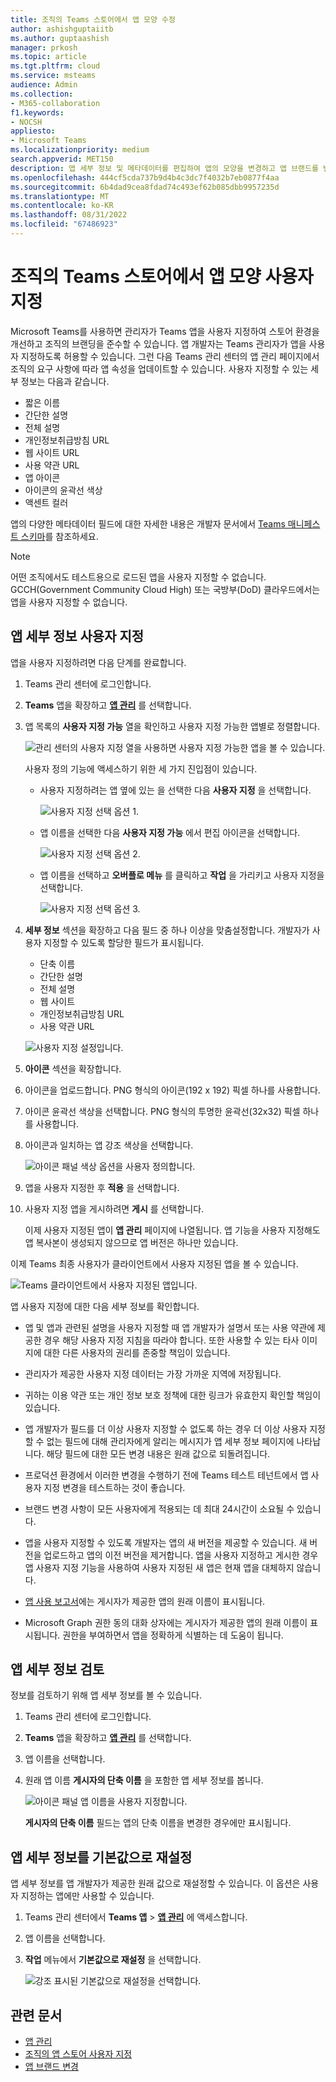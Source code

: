 ```yaml
---
title: 조직의 Teams 스토어에서 앱 모양 수정
author: ashishguptaiitb
ms.author: guptaashish
manager: prkosh
ms.topic: article
ms.tgt.pltfrm: cloud
ms.service: msteams
audience: Admin
ms.collection:
- M365-collaboration
f1.keywords:
- NOCSH
appliesto:
- Microsoft Teams
ms.localizationpriority: medium
search.appverid: MET150
description: 앱 세부 정보 및 메타데이터를 편집하여 앱의 모양을 변경하고 앱 브랜드를 변경하는 방법을 알아보세요.
ms.openlocfilehash: 444cf5cda737b9d4b4c3dc7f4032b7eb0877f4aa
ms.sourcegitcommit: 6b4dad9cea8fdad74c493ef62b085dbb9957235d
ms.translationtype: MT
ms.contentlocale: ko-KR
ms.lasthandoff: 08/31/2022
ms.locfileid: "67486923"
---
```

# <a name="customize-appearance-of-apps-in-your-organizations-teams-store"></a>조직의 Teams 스토어에서 앱 모양 사용자 지정

Microsoft Teams를 사용하면 관리자가 Teams 앱을 사용자 지정하여 스토어 환경을 개선하고 조직의 브랜딩을 준수할 수 있습니다. 앱 개발자는 Teams 관리자가 앱을 사용자 지정하도록 허용할 수 있습니다. 그런 다음 Teams 관리 센터의 앱 관리 페이지에서 조직의 요구 사항에 따라 앱 속성을 업데이트할 수 있습니다. 사용자 지정할 수 있는 세부 정보는 다음과 같습니다.

* 짧은 이름
* 간단한 설명
* 전체 설명
* 개인정보취급방침 URL
* 웹 사이트 URL
* 사용 약관 URL
* 앱 아이콘
* 아이콘의 윤곽선 색상
* 액센트 컬러

앱의 다양한 메타데이터 필드에 대한 자세한 내용은 개발자 문서에서 [Teams 매니페스트 스키마](/microsoftteams/platform/resources/schema/manifest-schema)를 참조하세요.

> [!NOTE]
> 어떤 조직에서도 테스트용으로 로드된 앱을 사용자 지정할 수 없습니다. GCCH(Government Community Cloud High) 또는 국방부(DoD) 클라우드에서는 앱을 사용자 지정할 수 없습니다.

## <a name="customize-details-of-an-app"></a>앱 세부 정보 사용자 지정

앱을 사용자 지정하려면 다음 단계를 완료합니다.

1. Teams 관리 센터에 로그인합니다.

1. **Teams** 앱을 확장하고 **[앱 관리](https://admin.teams.microsoft.com/policies/manage-apps)** 를 선택합니다.

1. 앱 목록의 **사용자 지정 가능** 열을 확인하고 사용자 지정 가능한 앱별로 정렬합니다.

   ![관리 센터의 사용자 지정 열을 사용하면 사용자 지정 가능한 앱을 볼 수 있습니다.](media/customizable-apps-in-tac.png)

   사용자 정의 기능에 액세스하기 위한 세 가지 진입점이 있습니다.

   * 사용자 지정하려는 앱 옆에 있는 을 선택한 다음 **사용자 지정** 을 선택합니다.

     ![사용자 지정 선택 옵션 1.](media/select-app-to-customize1.png)

   * 앱 이름을 선택한 다음 **사용자 지정 가능** 에서 편집 아이콘을 선택합니다.

     ![사용자 지정 선택 옵션 2.](media/communities-microsoft.png)

   * 앱 이름을 선택하고 **오버플로 메뉴** 를 클릭하고 **작업** 을 가리키고 사용자 지정을 선택합니다.

     ![사용자 지정 선택 옵션 3.](media/customize-action-menu.png)

1. **세부 정보** 섹션을 확장하고 다음 필드 중 하나 이상을 맞춤설정합니다. 개발자가 사용자 지정할 수 있도록 할당한 필드가 표시됩니다.

    * 단축 이름
    * 간단한 설명
    * 전체 설명
    * 웹 사이트
    * 개인정보취급방침 URL
    * 사용 약관 URL

   ![사용자 지정 설정입니다.](media/customize-settings.png)

1. **아이콘** 섹션을 확장합니다.

1. 아이콘을 업로드합니다. PNG 형식의 아이콘(192 x 192) 픽셀 하나를 사용합니다.

1. 아이콘 윤곽선 색상을 선택합니다. PNG 형식의 투명한 윤곽선(32x32) 픽셀 하나를 사용합니다.

1. 아이콘과 일치하는 앱 강조 색상을 선택합니다.

   ![아이콘 패널 색상 옵션을 사용자 정의합니다.](media/customize-app-colors.png)

1. 앱을 사용자 지정한 후 **적용** 을 선택합니다.

1. 사용자 지정 앱을 게시하려면 **게시** 를 선택합니다.

   이제 사용자 지정된 앱이 **앱 관리** 페이지에 나열됩니다. 앱 기능을 사용자 지정해도 앱 복사본이 생성되지 않으므로 앱 버전은 하나만 있습니다.

이제 Teams 최종 사용자가 클라이언트에서 사용자 지정된 앱을 볼 수 있습니다.

   ![Teams 클라이언트에서 사용자 지정된 앱입니다.](media/contoso-app.png)

앱 사용자 지정에 대한 다음 세부 정보를 확인합니다.

* 앱 및 앱과 관련된 설명을 사용자 지정할 때 앱 개발자가 설명서 또는 사용 약관에 제공한 경우 해당 사용자 지정 지침을 따라야 합니다. 또한 사용할 수 있는 타사 이미지에 대한 다른 사용자의 권리를 존중할 책임이 있습니다.

* 관리자가 제공한 사용자 지정 데이터는 가장 가까운 지역에 저장됩니다.

* 귀하는 이용 약관 또는 개인 정보 보호 정책에 대한 링크가 유효한지 확인할 책임이 있습니다.

* 앱 개발자가 필드를 더 이상 사용자 지정할 수 없도록 하는 경우 더 이상 사용자 지정할 수 없는 필드에 대해 관리자에게 알리는 메시지가 앱 세부 정보 페이지에 나타납니다. 해당 필드에 대한 모든 변경 내용은 원래 값으로 되돌려집니다.

* 프로덕션 환경에서 이러한 변경을 수행하기 전에 Teams 테스트 테넌트에서 앱 사용자 지정 변경을 테스트하는 것이 좋습니다.

* 브랜드 변경 사항이 모든 사용자에게 적용되는 데 최대 24시간이 소요될 수 있습니다.

* 앱을 사용자 지정할 수 있도록 개발자는 앱의 새 버전을 제공할 수 있습니다. 새 버전을 업로드하고 앱의 이전 버전을 제거합니다. 앱을 사용자 지정하고 게시한 경우 앱 사용자 지정 기능을 사용하여 사용자 지정된 새 앱은 현재 앱을 대체하지 않습니다.

* [앱 사용 보고서](teams-analytics-and-reports/app-usage-report.md)에는 게시자가 제공한 앱의 원래 이름이 표시됩니다.

* Microsoft Graph 권한 동의 대화 상자에는 게시자가 제공한 앱의 원래 이름이 표시됩니다. 권한을 부여하면서 앱을 정확하게 식별하는 데 도움이 됩니다.

## <a name="review-app-details"></a>앱 세부 정보 검토

정보를 검토하기 위해 앱 세부 정보를 볼 수 있습니다.

1. Teams 관리 센터에 로그인합니다.

1. **Teams** 앱을 확장하고 **[앱 관리](https://admin.teams.microsoft.com/policies/manage-apps)** 를 선택합니다.

1. 앱 이름을 선택합니다.

1. 원래 앱 이름 **게시자의 단축 이름** 을 포함한 앱 세부 정보를 봅니다.

   ![아이콘 패널 앱 이름을 사용자 지정합니다.](media/original-app-version.png)

   **게시자의 단축 이름** 필드는 앱의 단축 이름을 변경한 경우에만 표시됩니다.

## <a name="reset-app-details-to-default-values"></a>앱 세부 정보를 기본값으로 재설정

앱 세부 정보를 앱 개발자가 제공한 원래 값으로 재설정할 수 있습니다. 이 옵션은 사용자 지정하는 앱에만 사용할 수 있습니다.

1. Teams 관리 센터에서 **Teams 앱** > **[앱 관리](https://admin.teams.microsoft.com/policies/manage-apps)** 에 액세스합니다.

1. 앱 이름을 선택합니다.

1. **작업** 메뉴에서 **기본값으로 재설정** 을 선택합니다.

   ![강조 표시된 기본값으로 재설정을 선택합니다.](media/select-reset.png)

## <a name="related-article"></a>관련 문서

* [앱 관리](manage-apps.md)
* [조직의 앱 스토어 사용자 지정](customize-your-app-store.md)
* [앱 브랜드 변경](https://techcommunity.microsoft.com/t5/microsoft-teams-blog/rebrand-apps-to-your-own-organization-s-branding-with-app/ba-p/2376296)
